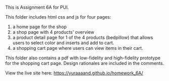 This is Assignment 6A for PUI.

This folder includes html css and js for four pages:
1. a home page for the shop
2. a shop page with 4 products' overview
3. a product detail page for 1 of the 4 products (bedpillow) that allows users to select color and inserts and add to cart.
4. a shopping cart page where users can view items in their cart.

This folder also contains a pdf with low-fidelity and high-fidelity prototype for the shopping cart page. Design rationales are included in the comments.

View the live site here: https://yuraaaand.github.io/homework_6A/
